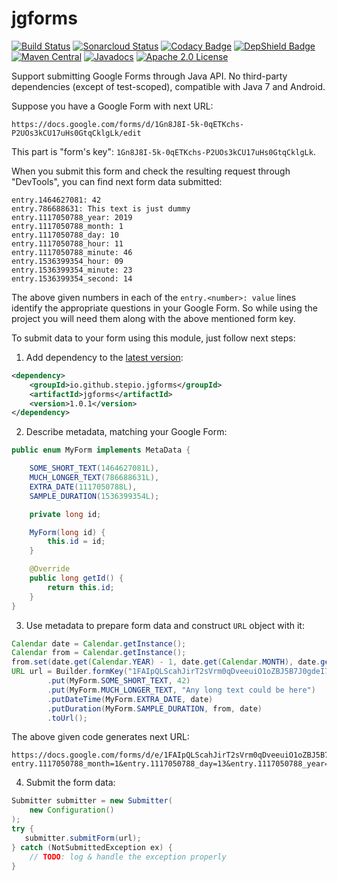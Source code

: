 # jgforms

[![Build Status](https://travis-ci.com/stepio/jgforms.svg?branch=master)](https://travis-ci.com/stepio/jgforms)
[![Sonarcloud Status](https://sonarcloud.io/api/project_badges/measure?project=stepio_jgforms&metric=alert_status)](https://sonarcloud.io/dashboard?id=stepio_jgforms)
[![Codacy Badge](https://api.codacy.com/project/badge/Grade/6886f76bbc2347a19fe5dda0978038a9)](https://app.codacy.com/app/stepio/jgforms?utm_source=github.com&utm_medium=referral&utm_content=stepio/jgforms&utm_campaign=Badge_Grade_Dashboard)
[![DepShield Badge](https://depshield.sonatype.org/badges/stepio/jgforms/depshield.svg)](https://depshield.github.io)
[![Maven Central](https://img.shields.io/maven-central/v/io.github.stepio.jgforms/jgforms.svg)](https://mvnrepository.com/artifact/io.github.stepio.jgforms/jgforms)
[![Javadocs](http://www.javadoc.io/badge/io.github.stepio.jgforms/jgforms.svg)](http://www.javadoc.io/doc/io.github.stepio.jgforms/jgforms)
[![Apache 2.0 License](https://img.shields.io/badge/license-Apache%202-blue.svg)](https://www.apache.org/licenses/LICENSE-2.0.txt)

Support submitting Google Forms through Java API. No third-party dependencies (except of test-scoped), compatible with Java 7 and Android.

Suppose you have a Google Form with next URL:
```properties
https://docs.google.com/forms/d/1Gn8J8I-5k-0qETKchs-P2UOs3kCU17uHs0GtqCklgLk/edit
```
This part is "form's key": `1Gn8J8I-5k-0qETKchs-P2UOs3kCU17uHs0GtqCklgLk`.

When you submit this form and check the resulting request through "DevTools", you can find next form data submitted:
```properties
entry.1464627081: 42
entry.786688631: This text is just dummy
entry.1117050788_year: 2019
entry.1117050788_month: 1
entry.1117050788_day: 10
entry.1117050788_hour: 11
entry.1117050788_minute: 46
entry.1536399354_hour: 09
entry.1536399354_minute: 23
entry.1536399354_second: 14
```
The above given numbers in each of the `entry.<number>: value` lines identify the appropriate questions in your Google Form.
So while using the project you will need them along with the above mentioned form key.

To submit data to your form using this module, just follow next steps:
1.  Add dependency to the [latest version](https://search.maven.org/search?q=g:io.github.stepio.jgforms%20AND%20a:jgforms&core=gav):
```xml
<dependency>
    <groupId>io.github.stepio.jgforms</groupId>
    <artifactId>jgforms</artifactId>
    <version>1.0.1</version>
</dependency>
```
2.  Describe metadata, matching your Google Form:
```java
public enum MyForm implements MetaData {

    SOME_SHORT_TEXT(1464627081L),
    MUCH_LONGER_TEXT(786688631L),
    EXTRA_DATE(1117050788L),
    SAMPLE_DURATION(1536399354L);

    private long id;

    MyForm(long id) {
        this.id = id;
    }

    @Override
    public long getId() {
        return this.id;
    }
}
```
3.  Use metadata to prepare form data and construct `URL` object with it:
```java
Calendar date = Calendar.getInstance();
Calendar from = Calendar.getInstance();
from.set(date.get(Calendar.YEAR) - 1, date.get(Calendar.MONTH), date.get(Calendar.DAY_OF_MONTH), 1, 2, 3);
URL url = Builder.formKey("1FAIpQLScahJirT2sVrm0qDveeuiO1oZBJ5B7J0gdeI7UAZGohKEmi9g")
        .put(MyForm.SOME_SHORT_TEXT, 42)
        .put(MyForm.MUCH_LONGER_TEXT, "Any long text could be here")
        .putDateTime(MyForm.EXTRA_DATE, date)
        .putDuration(MyForm.SAMPLE_DURATION, from, date)
        .toUrl();
```
The above given code generates next URL:
```properties
https://docs.google.com/forms/d/e/1FAIpQLScahJirT2sVrm0qDveeuiO1oZBJ5B7J0gdeI7UAZGohKEmi9g/formResponse?entry.1117050788_month=1&entry.1117050788_day=13&entry.1117050788_year=2019&entry.1536399354_minute=16&entry.1536399354_second=43&entry.1117050788_hour=14&entry.1117050788_minute=18&entry.786688631=Any+long+text+could+be+here&entry.1536399354_hour=13&entry.1464627081=42
```
4.  Submit the form data:
```java
Submitter submitter = new Submitter(
    new Configuration()
);
try {
   submitter.submitForm(url);
} catch (NotSubmittedException ex) {
    // TODO: log & handle the exception properly
}
```
